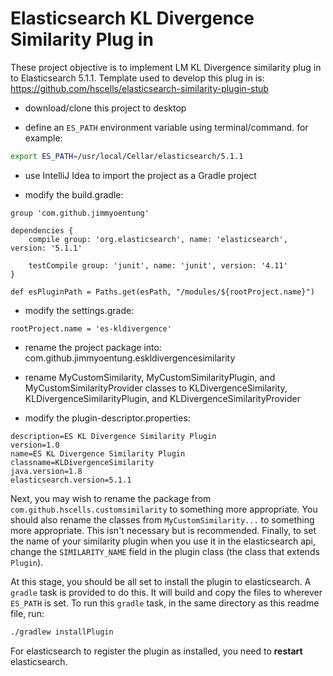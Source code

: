# Elasticsearch KL Divergence Similarity Plug in

These project objective is to implement LM KL Divergence similarity plug in to Elasticsearch 5.1.1. Template used to develop this plug in is: https://github.com/hscells/elasticsearch-similarity-plugin-stub

- download/clone this project to desktop

- define an `ES_PATH` environment variable using terminal/command. for example:

```bash
export ES_PATH=/usr/local/Cellar/elasticsearch/5.1.1
```

- use IntelliJ Idea to import the project as a Gradle project

- modify the build.gradle:
```
group 'com.github.jimmyoentung'

dependencies {
    compile group: 'org.elasticsearch', name: 'elasticsearch', version: '5.1.1'

    testCompile group: 'junit', name: 'junit', version: '4.11'
}

def esPluginPath = Paths.get(esPath, "/modules/${rootProject.name}")
```

- modify the settings.grade:
```
rootProject.name = 'es-kldivergence'
```

- rename the project package into: com.github.jimmyoentung.eskldivergencesimilarity

- rename MyCustomSimilarity, MyCustomSimilarityPlugin, and MyCustomSimilarityProvider classes to KLDivergenceSimilarity, KLDivergenceSimilarityPlugin, and KLDivergenceSimilarityProvider

- modify the plugin-descriptor.properties:
```
description=ES KL Divergence Similarity Plugin
version=1.0
name=ES KL Divergence Similarity Plugin
classname=KLDivergenceSimilarity
java.version=1.8
elasticsearch.version=5.1.1
```

Next, you may wish to rename the package from `com.github.hscells.customsimilarity` to something more 
appropriate. You should also rename the classes from `MyCustomSimilarity...` to something more
appropriate. This isn't necessary but is recommended. Finally, to set the name of your similarity
plugin when you use it in the elasticsearch api, change the `SIMILARITY_NAME` field in the plugin class
(the class that extends `Plugin`).

At this stage, you should be all set to install the plugin to elasticsearch. A `gradle` task is provided
to do this. It will build and copy the files to wherever `ES_PATH` is set. To run this `gradle` task, in
the same directory as this readme file, run:

```bash
./gradlew installPlugin
```

For elasticsearch to register the plugin as installed, you need to **restart** elasticsearch.
